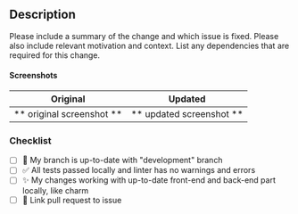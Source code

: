 ## Description

Please include a summary of the change and which issue is fixed. Please also include relevant motivation and context. List any dependencies that are required for this change.

#### Screenshots

|         Original          |         Updated          |
| :-----------------------: | :----------------------: |
| ** original screenshot ** | ** updated screenshot ** |

### Checklist

- [ ] 🔽 My branch is up-to-date with "development" branch
- [ ] ✅ All tests passed locally and linter has no warnings and errors
- [ ] ✨ My changes working with up-to-date front-end and back-end part locally, like charm
- [ ] 🔗 Link pull request to issue
